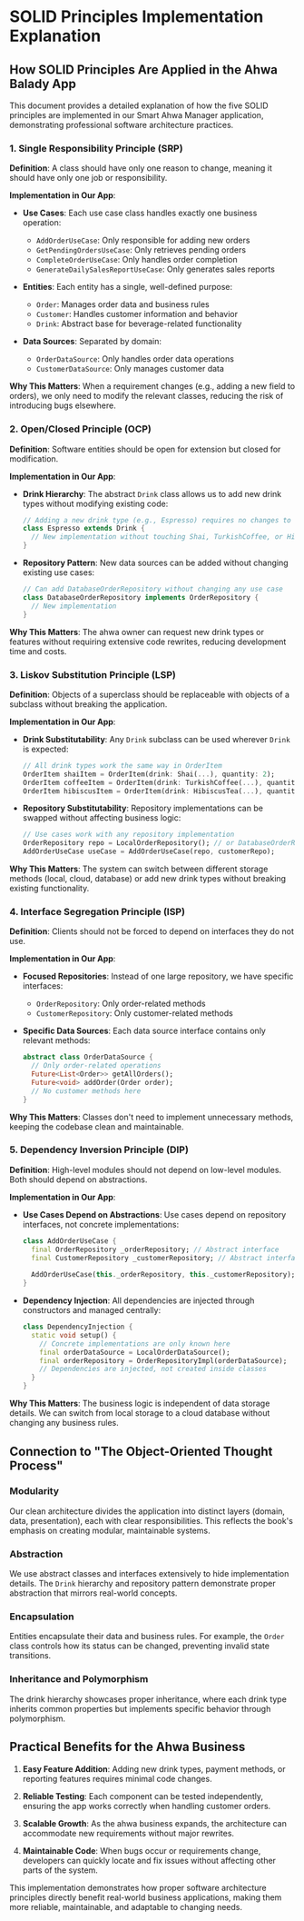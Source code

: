 # SOLID Principles Implementation Explanation

## How SOLID Principles Are Applied in the Ahwa Balady App

This document provides a detailed explanation of how the five SOLID principles are implemented in our Smart Ahwa Manager application, demonstrating professional software architecture practices.

### 1. Single Responsibility Principle (SRP)

**Definition**: A class should have only one reason to change, meaning it should have only one job or responsibility.

**Implementation in Our App**:

- **Use Cases**: Each use case class handles exactly one business operation:
  - `AddOrderUseCase`: Only responsible for adding new orders
  - `GetPendingOrdersUseCase`: Only retrieves pending orders
  - `CompleteOrderUseCase`: Only handles order completion
  - `GenerateDailySalesReportUseCase`: Only generates sales reports

- **Entities**: Each entity has a single, well-defined purpose:
  - `Order`: Manages order data and business rules
  - `Customer`: Handles customer information and behavior
  - `Drink`: Abstract base for beverage-related functionality

- **Data Sources**: Separated by domain:
  - `OrderDataSource`: Only handles order data operations
  - `CustomerDataSource`: Only manages customer data

**Why This Matters**: When a requirement changes (e.g., adding a new field to orders), we only need to modify the relevant classes, reducing the risk of introducing bugs elsewhere.

### 2. Open/Closed Principle (OCP)

**Definition**: Software entities should be open for extension but closed for modification.

**Implementation in Our App**:

- **Drink Hierarchy**: The abstract `Drink` class allows us to add new drink types without modifying existing code:
  ```dart
  // Adding a new drink type (e.g., Espresso) requires no changes to existing classes
  class Espresso extends Drink {
    // New implementation without touching Shai, TurkishCoffee, or HibiscusTea
  }
  ```

- **Repository Pattern**: New data sources can be added without changing existing use cases:
  ```dart
  // Can add DatabaseOrderRepository without changing any use case
  class DatabaseOrderRepository implements OrderRepository {
    // New implementation
  }
  ```

**Why This Matters**: The ahwa owner can request new drink types or features without requiring extensive code rewrites, reducing development time and costs.

### 3. Liskov Substitution Principle (LSP)

**Definition**: Objects of a superclass should be replaceable with objects of a subclass without breaking the application.

**Implementation in Our App**:

- **Drink Substitutability**: Any `Drink` subclass can be used wherever `Drink` is expected:
  ```dart
  // All drink types work the same way in OrderItem
  OrderItem shaiItem = OrderItem(drink: Shai(...), quantity: 2);
  OrderItem coffeeItem = OrderItem(drink: TurkishCoffee(...), quantity: 1);
  OrderItem hibiscusItem = OrderItem(drink: HibiscusTea(...), quantity: 3);
  ```

- **Repository Substitutability**: Repository implementations can be swapped without affecting business logic:
  ```dart
  // Use cases work with any repository implementation
  OrderRepository repo = LocalOrderRepository(); // or DatabaseOrderRepository
  AddOrderUseCase useCase = AddOrderUseCase(repo, customerRepo);
  ```

**Why This Matters**: The system can switch between different storage methods (local, cloud, database) or add new drink types without breaking existing functionality.

### 4. Interface Segregation Principle (ISP)

**Definition**: Clients should not be forced to depend on interfaces they do not use.

**Implementation in Our App**:

- **Focused Repositories**: Instead of one large repository, we have specific interfaces:
  - `OrderRepository`: Only order-related methods
  - `CustomerRepository`: Only customer-related methods

- **Specific Data Sources**: Each data source interface contains only relevant methods:
  ```dart
  abstract class OrderDataSource {
    // Only order-related operations
    Future<List<Order>> getAllOrders();
    Future<void> addOrder(Order order);
    // No customer methods here
  }
  ```

**Why This Matters**: Classes don't need to implement unnecessary methods, keeping the codebase clean and maintainable.

### 5. Dependency Inversion Principle (DIP)

**Definition**: High-level modules should not depend on low-level modules. Both should depend on abstractions.

**Implementation in Our App**:

- **Use Cases Depend on Abstractions**: Use cases depend on repository interfaces, not concrete implementations:
  ```dart
  class AddOrderUseCase {
    final OrderRepository _orderRepository; // Abstract interface
    final CustomerRepository _customerRepository; // Abstract interface
    
    AddOrderUseCase(this._orderRepository, this._customerRepository);
  }
  ```

- **Dependency Injection**: All dependencies are injected through constructors and managed centrally:
  ```dart
  class DependencyInjection {
    static void setup() {
      // Concrete implementations are only known here
      final orderDataSource = LocalOrderDataSource();
      final orderRepository = OrderRepositoryImpl(orderDataSource);
      // Dependencies are injected, not created inside classes
    }
  }
  ```

**Why This Matters**: The business logic is independent of data storage details. We can switch from local storage to a cloud database without changing any business rules.

## Connection to "The Object-Oriented Thought Process"

### Modularity
Our clean architecture divides the application into distinct layers (domain, data, presentation), each with clear responsibilities. This reflects the book's emphasis on creating modular, maintainable systems.

### Abstraction
We use abstract classes and interfaces extensively to hide implementation details. The `Drink` hierarchy and repository pattern demonstrate proper abstraction that mirrors real-world concepts.

### Encapsulation
Entities encapsulate their data and business rules. For example, the `Order` class controls how its status can be changed, preventing invalid state transitions.

### Inheritance and Polymorphism
The drink hierarchy showcases proper inheritance, where each drink type inherits common properties but implements specific behavior through polymorphism.

## Practical Benefits for the Ahwa Business

1. **Easy Feature Addition**: Adding new drink types, payment methods, or reporting features requires minimal code changes.

2. **Reliable Testing**: Each component can be tested independently, ensuring the app works correctly when handling customer orders.

3. **Scalable Growth**: As the ahwa business expands, the architecture can accommodate new requirements without major rewrites.

4. **Maintainable Code**: When bugs occur or requirements change, developers can quickly locate and fix issues without affecting other parts of the system.

This implementation demonstrates how proper software architecture principles directly benefit real-world business applications, making them more reliable, maintainable, and adaptable to changing needs.